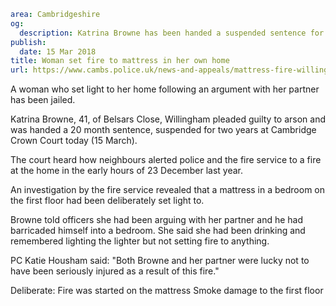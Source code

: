 ```yaml
area: Cambridgeshire
og:
  description: Katrina Browne has been handed a suspended sentence for arson.
publish:
  date: 15 Mar 2018
title: Woman set fire to mattress in her own home
url: https://www.cambs.police.uk/news-and-appeals/mattress-fire-willingham
```

A woman who set light to her home following an argument with her partner has been jailed.

Katrina Browne, 41, of Belsars Close, Willingham pleaded guilty to arson and was handed a 20 month sentence, suspended for two years at Cambridge Crown Court today (15 March).

The court heard how neighbours alerted police and the fire service to a fire at the home in the early hours of 23 December last year.

An investigation by the fire service revealed that a mattress in a bedroom on the first floor had been deliberately set light to.

Browne told officers she had been arguing with her partner and he had barricaded himself into a bedroom. She said she had been drinking and remembered lighting the lighter but not setting fire to anything.

PC Katie Housham said: "Both Browne and her partner were lucky not to have been seriously injured as a result of this fire."

Deliberate: Fire was started on the mattress Smoke damage to the first floor
